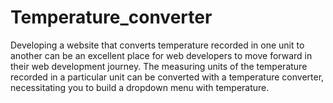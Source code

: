 # Temperature_converter
Developing a website that converts temperature recorded in one unit to another can be an excellent place for web developers to move forward in their web development journey. The measuring units of the temperature recorded in a particular unit can be converted with a temperature converter, necessitating you to build a dropdown menu with temperature.
